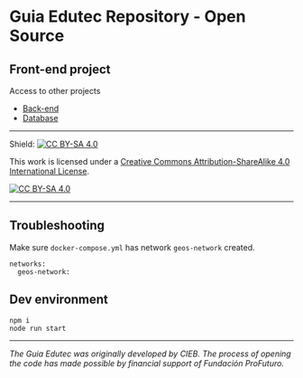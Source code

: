 # Guia Edutec Repository - Open Source

## Front-end project


Access to other projects
* [Back-end](https://github.com/EL-BID/geos-backend)
* [Database](https://github.com/EL-BID/geos-database)


---
Shield: [![CC BY-SA 4.0][cc-by-sa-shield]][cc-by-sa]

This work is licensed under a
[Creative Commons Attribution-ShareAlike 4.0 International License][cc-by-sa].

[![CC BY-SA 4.0][cc-by-sa-image]][cc-by-sa]

[cc-by-sa]: http://creativecommons.org/licenses/by-sa/4.0/
[cc-by-sa-image]: https://licensebuttons.net/l/by-sa/4.0/88x31.png
[cc-by-sa-shield]: https://img.shields.io/badge/License-CC%20BY--SA%204.0-lightgrey.svg

---
## Troubleshooting

Make sure `docker-compose.yml` has network `geos-network` created.
```
networks:
  geos-network:
```

## Dev environment

```
npm i
node run start 
```

---
_The Guia Edutec was originally developed by CIEB. The process of opening the code has made possible by financial support of Fundación ProFuturo._
